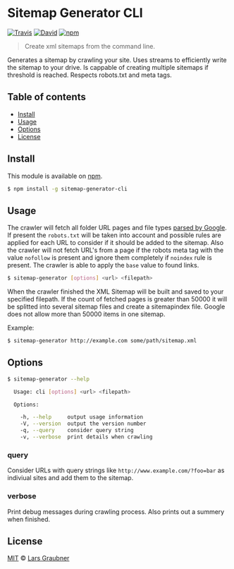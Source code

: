 # Sitemap Generator CLI

[![Travis](https://img.shields.io/travis/lgraubner/sitemap-generator-cli.svg)](https://travis-ci.org/lgraubner/sitemap-generator-cli) [![David](https://img.shields.io/david/lgraubner/sitemap-generator-cli.svg)](https://david-dm.org/lgraubner/sitemap-generator-cli) [![npm](https://img.shields.io/npm/v/sitemap-generator-cli.svg)](https://www.npmjs.com/package/sitemap-generator-cli)

> Create xml sitemaps from the command line.

Generates a sitemap by crawling your site. Uses streams to efficiently write the sitemap to your drive. Is cappable of creating multiple sitemaps if threshold is reached. Respects robots.txt and meta tags.

## Table of contents

- [Install](#install)
- [Usage](#usage)
- [Options](#options)
- [License](#license)

## Install

This module is available on [npm](https://www.npmjs.com/).

```BASH
$ npm install -g sitemap-generator-cli
```

## Usage

The crawler will fetch all folder URL pages and file types [parsed by Google](https://support.google.com/webmasters/answer/35287?hl=en). If present the `robots.txt` will be taken into account and possible rules are applied for each URL to consider if it should be added to the sitemap. Also the crawler will not fetch URL's from a page if the robots meta tag with the value `nofollow` is present and ignore them completely if `noindex` rule is present. The crawler is able to apply the `base` value to found links.

```BASH
$ sitemap-generator [options] <url> <filepath>
```

When the crawler finished the XML Sitemap will be built and saved to your specified filepath. If the count of fetched pages is greater than 50000 it will be splitted into several sitemap files and create a sitemapindex file. Google does not allow more than 50000 items in one sitemap.

Example:

```BASH
$ sitemap-generator http://example.com some/path/sitemap.xml
```

## Options

```BASH
$ sitemap-generator --help

  Usage: cli [options] <url> <filepath>

  Options:

    -h, --help     output usage information
    -V, --version  output the version number
    -q, --query    consider query string
    -v, --verbose  print details when crawling
```

### query

Consider URLs with query strings like `http://www.example.com/?foo=bar` as indiviual sites and add them to the sitemap.

### verbose

Print debug messages during crawling process. Also prints out a summery when finished.

## License

[MIT](https://github.com/lgraubner/sitemap-generator/blob/master/LICENSE) © [Lars Graubner](https://larsgraubner.com)
